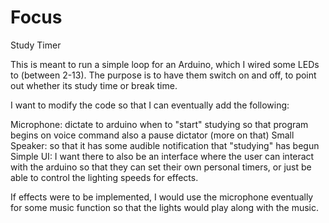 # Focus
Study Timer

This is meant to run a simple loop for an Arduino, which I wired some LEDs to (between 2-13). 
The purpose is to have them switch on and off, to point out whether its study time or break time. 

I want to modify the code so that I can eventually add the following:

Microphone: dictate to arduino when to "start" studying so that program begins on voice command
            also a pause dictator (more on that)
Small Speaker: so that it has some audible notification that "studying" has begun
Simple UI: I want there to also be an interface where the user can interact with the arduino so that they can set their own personal
           timers, or just be able to control the lighting speeds for effects.
           
If effects were to be implemented, I would use the microphone eventually for some music function so that the lights would play along with the music. 
